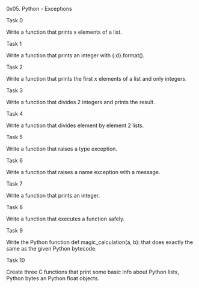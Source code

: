 0x05. Python - Exceptions

Task 0

Write a function that prints x elements of a list.



Task 1

Write a function that prints an integer with {:d}.format().



Task 2

Write a function that prints the first x elements of a list and only integers.



Task 3

Write a function that divides 2 integers and prints the result.



Task 4

Write a function that divides element by element 2 lists.



Task 5

Write a function that raises a type exception.



Task 6

Write a function that raises a name exception with a message.



Task 7

Write a function that prints an integer.



Task 8

Write a function that executes a function safely.



Task 9

Write the Python function def magic_calculation(a, b): that does exactly the same as the given Python bytecode.



Task 10

Create three C functions that print some basic info about Python lists, Python bytes an Python float objects.
